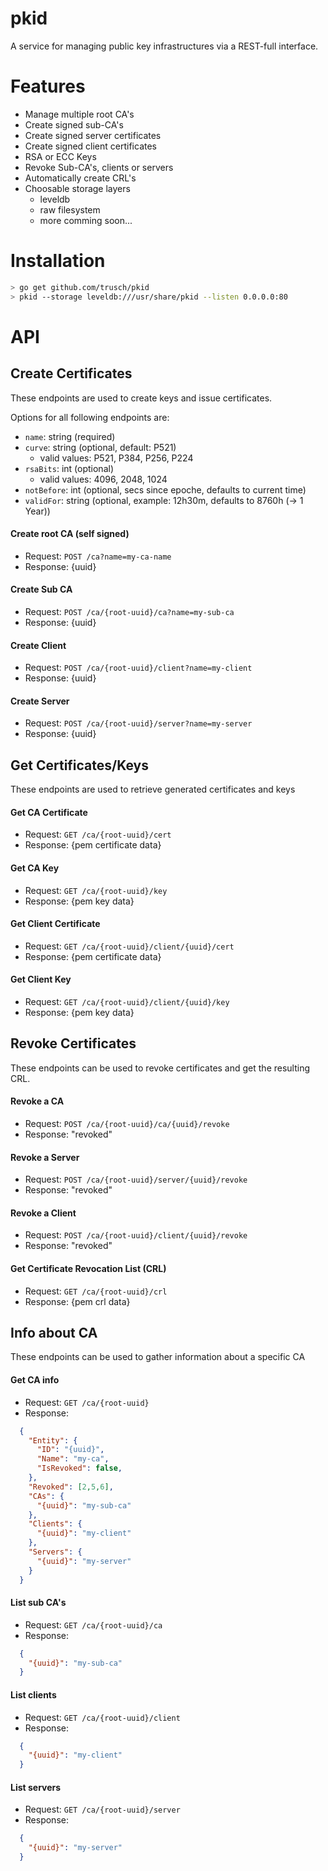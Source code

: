pkid
====

A service for managing public key infrastructures via a REST-full interface.

# Features
* Manage multiple root CA's
* Create signed sub-CA's
* Create signed server certificates
* Create signed client certificates
* RSA or ECC Keys
* Revoke Sub-CA's, clients or servers
* Automatically create CRL's
* Choosable storage layers
  * leveldb
  * raw filesystem
  * more comming soon...

# Installation
```bash
> go get github.com/trusch/pkid
> pkid --storage leveldb:///usr/share/pkid --listen 0.0.0.0:80
```

# API

## Create Certificates

These endpoints are used to create keys and issue certificates.

Options for all following endpoints are:
* `name`: string (required)
* `curve`: string (optional, default: P521)
  * valid values: P521, P384, P256, P224
* `rsaBits`: int (optional)
  * valid values: 4096, 2048, 1024
* `notBefore`: int (optional, secs since epoche, defaults to current time)
* `validFor`: string (optional, example: 12h30m, defaults to 8760h (-> 1 Year))

#### Create root CA (self signed)
* Request: `POST /ca?name=my-ca-name`
* Response: {uuid}

#### Create Sub CA
* Request: `POST /ca/{root-uuid}/ca?name=my-sub-ca`
* Response: {uuid}

#### Create Client
* Request: `POST /ca/{root-uuid}/client?name=my-client`
* Response: {uuid}

#### Create Server
* Request: `POST /ca/{root-uuid}/server?name=my-server`
* Response: {uuid}

## Get Certificates/Keys

These endpoints are used to retrieve generated certificates and keys

#### Get CA Certificate
* Request: `GET /ca/{root-uuid}/cert`
* Response: {pem certificate data}

#### Get CA Key
* Request: `GET /ca/{root-uuid}/key`
* Response: {pem key data}

#### Get Client Certificate
* Request: `GET /ca/{root-uuid}/client/{uuid}/cert`
* Response: {pem certificate data}

#### Get Client Key
* Request: `GET /ca/{root-uuid}/client/{uuid}/key`
* Response: {pem key data}

## Revoke Certificates

These endpoints can be used to revoke certificates and get the resulting CRL.

#### Revoke a CA
* Request: `POST /ca/{root-uuid}/ca/{uuid}/revoke`
* Response: "revoked"

#### Revoke a Server
* Request: `POST /ca/{root-uuid}/server/{uuid}/revoke`
* Response: "revoked"

#### Revoke a Client
* Request: `POST /ca/{root-uuid}/client/{uuid}/revoke`
* Response: "revoked"

#### Get Certificate Revocation List (CRL)
* Request: `GET /ca/{root-uuid}/crl`
* Response: {pem crl data}

## Info about CA

These endpoints can be used to gather information about a specific CA

#### Get CA info
* Request: `GET /ca/{root-uuid}`
* Response:
```json
  {
    "Entity": {
      "ID": "{uuid}",
      "Name": "my-ca",
      "IsRevoked": false,
    },
    "Revoked": [2,5,6],
    "CAs": {
      "{uuid}": "my-sub-ca"
    },
    "Clients": {
      "{uuid}": "my-client"
    },
    "Servers": {
      "{uuid}": "my-server"
    }
  }
```

#### List sub CA's
* Request: `GET /ca/{root-uuid}/ca`
* Response:
```json
  {
    "{uuid}": "my-sub-ca"
  }
```

#### List clients
* Request: `GET /ca/{root-uuid}/client`
* Response:
```json
  {
    "{uuid}": "my-client"
  }
```

#### List servers
* Request: `GET /ca/{root-uuid}/server`
* Response:
```json
  {
    "{uuid}": "my-server"
  }
```
